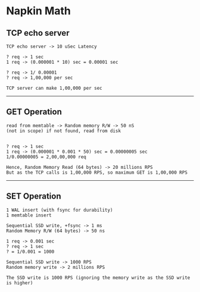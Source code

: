 
# Napkin Math

## TCP echo server
	TCP echo server -> 10 uSec Latency
  
	? req -> 1 sec
	1 req -> (0.000001 * 10) sec = 0.00001 sec
	
	? req -> 1/ 0.00001
	? req -> 1,00,000 per sec
  
	TCP server can make 1,00,000 per sec

---------------------------------------
## GET Operation
	read from memtable -> Random memory R/W -> 50 nS
	(not in scope) if not found, read from disk


	? req -> 1 sec
	1 req -> (0.000001 * 0.001 * 50) sec = 0.00000005 sec
	1/0.00000005 = 2,00,00,000 req
	
	Hence, Random Memory Read (64 bytes) -> 20 millions RPS
	But as the TCP calls is 1,00,000 RPS, so maximum GET is 1,00,000 RPS

---------------------------------------
## SET Operation
	1 WAL insert (with fsync for durability)
	1 memtable insert
	
	Sequential SSD write, +fsync -> 1 ms
	Random Memory R/W (64 bytes) -> 50 ns
	
	1 req -> 0.001 sec
	? req -> 1 sec
	? = 1/0.001 = 1000
	
	Sequential SSD write -> 1000 RPS
	Random memory write -> 2 millions RPS
	
	The SSD write is 1000 RPS (ignoring the memory write as the SSD write is higher)

